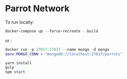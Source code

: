 # Parrot Network

To run locally:

```powershell
docker-compose up --force-recreate --build
```

or :

```powershell
docker run -p 27017:27017 --name mongo -d mongo
$env:MONGO_CONN = "mongodb://localhost:27017/parrots"

yarn install
gulp
npm start
```
